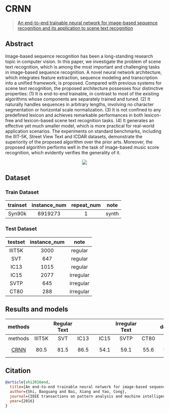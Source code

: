 # CRNN

> [An end-to-end trainable neural network for image-based sequence recognition and its application to scene text recognition](https://arxiv.org/abs/1507.05717)

<!-- [ALGORITHM] -->

## Abstract

Image-based sequence recognition has been a long-standing research topic in computer vision. In this paper, we investigate the problem of scene text recognition, which is among the most important and challenging tasks in image-based sequence recognition. A novel neural network architecture, which integrates feature extraction, sequence modeling and transcription into a unified framework, is proposed. Compared with previous systems for scene text recognition, the proposed architecture possesses four distinctive properties: (1) It is end-to-end trainable, in contrast to most of the existing algorithms whose components are separately trained and tuned. (2) It naturally handles sequences in arbitrary lengths, involving no character segmentation or horizontal scale normalization. (3) It is not confined to any predefined lexicon and achieves remarkable performances in both lexicon-free and lexicon-based scene text recognition tasks. (4) It generates an effective yet much smaller model, which is more practical for real-world application scenarios. The experiments on standard benchmarks, including the IIIT-5K, Street View Text and ICDAR datasets, demonstrate the superiority of the proposed algorithm over the prior arts. Moreover, the proposed algorithm performs well in the task of image-based music score recognition, which evidently verifies the generality of it.

<div align=center>
<img src="https://user-images.githubusercontent.com/22607038/142797788-6b1cd78d-1dd6-4e02-be32-3dbd257c4992.png"/>
</div>

## Dataset

### Train Dataset

| trainset | instance_num | repeat_num | note  |
| :------: | :----------: | :--------: | :---: |
|  Syn90k  |   8919273    |     1      | synth |

### Test Dataset

| testset | instance_num |   note    |
| :-----: | :----------: | :-------: |
| IIIT5K  |     3000     |  regular  |
|   SVT   |     647      |  regular  |
|  IC13   |     1015     |  regular  |
|  IC15   |     2077     | irregular |
|  SVTP   |     645      | irregular |
|  CT80   |     288      | irregular |

## Results and models

|                         methods                          |        | Regular Text |      |     |      | Irregular Text |      |                                             download                                              |
| :------------------------------------------------------: | :----: | :----------: | :--: | :-: | :--: | :------------: | :--: | :-----------------------------------------------------------------------------------------------: |
|                         methods                          | IIIT5K |     SVT      | IC13 |     | IC15 |      SVTP      | CT80 |                                                                                                   |
| [CRNN](/configs/textrecog/crnn/crnn_academic_dataset.py) |  80.5  |     81.5     | 86.5 |     | 54.1 |      59.1      | 55.6 | [model](https://download.openmmlab.com/mmocr/textrecog/crnn/crnn_academic-a723a1c5.pth) \| [log](https://download.openmmlab.com/mmocr/textrecog/crnn/20210326_111035.log.json) |

## Citation

```bibtex
@article{shi2016end,
  title={An end-to-end trainable neural network for image-based sequence recognition and its application to scene text recognition},
  author={Shi, Baoguang and Bai, Xiang and Yao, Cong},
  journal={IEEE transactions on pattern analysis and machine intelligence},
  year={2016}
}
```
